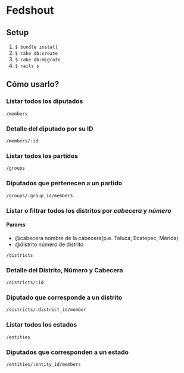 # Fedshout
## Setup
1. `$ bundle install`
2. `$ rake db:create`
3. `$ rake db:migrate`
4. `$ rails s`

## Cómo usarlo?
### Listar todos los diputados
`/members`

### Detalle del diputado por su ID
`/members/:id`

### Listar todos los partidos
`/groups`

### Diputados que pertenecen a un partido
`/groups/:group_id/members`

### Listar o filtrar todos los distritos por *cabecera* y *número*
#### Params
* @cabecera    nombre de la cabecera(p.e. Toluca, Ecatepec, Mérida)
* @distrito    número de distrito

`/districts`

### Detalle del Distrito, Número y Cabecera
`/districts/:id`

### Diputado que corresponde a un distrito
`/districts/:district_id/member`

### Listar todos los estados
`/entities`

### Diputados que corresponden a un estado
`/entities/:entity_id/members`